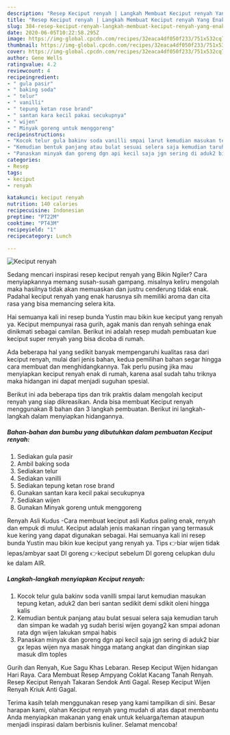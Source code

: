 ```yaml
---
description: "Resep Keciput renyah | Langkah Membuat Keciput renyah Yang Enak Banget"
title: "Resep Keciput renyah | Langkah Membuat Keciput renyah Yang Enak Banget"
slug: 384-resep-keciput-renyah-langkah-membuat-keciput-renyah-yang-enak-banget
date: 2020-06-05T10:22:58.295Z
image: https://img-global.cpcdn.com/recipes/32eaca4df050f233/751x532cq70/keciput-renyah-foto-resep-utama.jpg
thumbnail: https://img-global.cpcdn.com/recipes/32eaca4df050f233/751x532cq70/keciput-renyah-foto-resep-utama.jpg
cover: https://img-global.cpcdn.com/recipes/32eaca4df050f233/751x532cq70/keciput-renyah-foto-resep-utama.jpg
author: Gene Wells
ratingvalue: 4.2
reviewcount: 4
recipeingredient:
- " gula pasir"
- " baking soda"
- " telur"
- " vanilli"
- " tepung ketan rose brand"
- " santan kara kecil pakai secukupnya"
- " wijen"
- " Minyak goreng untuk menggoreng"
recipeinstructions:
- "Kocok telur gula bakinv soda vanilli smpai larut kemudian masukan tepung ketan, aduk2 dan beri santan sedikit demi sdikit oleni hingga kalis"
- "Kemudian bentuk panjang atau bulat sesuai selera saja kemudian taruh dan simpan ke wadah yg sudah berisi wijen goyang2 kan smpai adonan rata dgn wijen lakukan smpai habis"
- "Panaskan minyak dan goreng dgn api kecil saja jgn sering di aduk2 biar gx lepas wijen nya masak hingga matang angkat dan dinginkan siap masuk dlm toples"
categories:
- Resep
tags:
- keciput
- renyah

katakunci: keciput renyah 
nutrition: 140 calories
recipecuisine: Indonesian
preptime: "PT22M"
cooktime: "PT43M"
recipeyield: "1"
recipecategory: Lunch

---
```



![Keciput renyah](https://img-global.cpcdn.com/recipes/32eaca4df050f233/751x532cq70/keciput-renyah-foto-resep-utama.jpg)

Sedang mencari inspirasi resep keciput renyah yang Bikin Ngiler? Cara menyiapkannya memang susah-susah gampang. misalnya keliru mengolah maka hasilnya tidak akan memuaskan dan justru cenderung tidak enak. Padahal keciput renyah yang enak harusnya sih memiliki aroma dan cita rasa yang bisa memancing selera kita.

Hai semuanya kali ini resep bunda Yustin mau bikin kue keciput yang renyah ya. Keciput mempunyai rasa gurih, agak manis dan renyah sehinga enak dinikmati sebagai camilan. Berikut ini adalah resep mudah pembuatan kue keciput super renyah yang bisa dicoba di rumah.

Ada beberapa hal yang sedikit banyak mempengaruhi kualitas rasa dari keciput renyah, mulai dari jenis bahan, kedua pemilihan bahan segar hingga cara membuat dan menghidangkannya. Tak perlu pusing jika mau menyiapkan keciput renyah enak di rumah, karena asal sudah tahu triknya maka hidangan ini dapat menjadi suguhan spesial.


Berikut ini ada beberapa tips dan trik praktis dalam mengolah keciput renyah yang siap dikreasikan. Anda bisa membuat Keciput renyah menggunakan 8 bahan dan 3 langkah pembuatan. Berikut ini langkah-langkah dalam menyiapkan hidangannya.

<!--inarticleads1-->

##### Bahan-bahan dan bumbu yang dibutuhkan dalam pembuatan Keciput renyah:

1. Sediakan  gula pasir
1. Ambil  baking soda
1. Sediakan  telur
1. Sediakan  vanilli
1. Sediakan  tepung ketan rose brand
1. Gunakan  santan kara kecil pakai secukupnya
1. Sediakan  wijen
1. Gunakan  Minyak goreng untuk menggoreng


Renyah Asli Kudus -Cara membuat keciput asli Kudus paling enak, renyah dan empuk di mulut. Keciput adalah jenis makanan ringan yang termasuk kue kering yang dapat digunakan sebagai. Hai semuanya kali ini resep bunda Yustin mau bikin kue keciput yang renyah ya. Tips 👉biar wijen tidak lepas/ambyar saat DI goreng 👉keciput sebelum DI goreng celupkan dulu ke dalam AIR. 

<!--inarticleads2-->

##### Langkah-langkah menyiapkan Keciput renyah:

1. Kocok telur gula bakinv soda vanilli smpai larut kemudian masukan tepung ketan, aduk2 dan beri santan sedikit demi sdikit oleni hingga kalis
1. Kemudian bentuk panjang atau bulat sesuai selera saja kemudian taruh dan simpan ke wadah yg sudah berisi wijen goyang2 kan smpai adonan rata dgn wijen lakukan smpai habis
1. Panaskan minyak dan goreng dgn api kecil saja jgn sering di aduk2 biar gx lepas wijen nya masak hingga matang angkat dan dinginkan siap masuk dlm toples


Gurih dan Renyah, Kue Sagu Khas Lebaran. Resep Keciput Wijen hidangan Hari Raya. Cara Membuat Resep Ampyang Coklat Kacang Tanah Renyah. Resep Keciput Renyah Takaran Sendok Anti Gagal. Resep Keciput Wijen Renyah Kriuk Anti Gagal. 

Terima kasih telah menggunakan resep yang kami tampilkan di sini. Besar harapan kami, olahan Keciput renyah yang mudah di atas dapat membantu Anda menyiapkan makanan yang enak untuk keluarga/teman ataupun menjadi inspirasi dalam berbisnis kuliner. Selamat mencoba!
